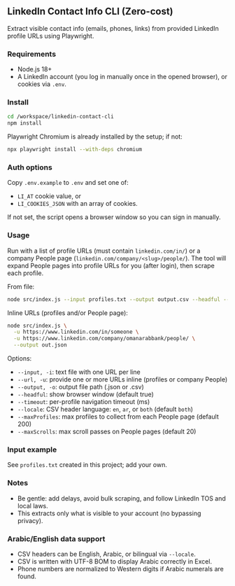 ## LinkedIn Contact Info CLI (Zero-cost)

Extract visible contact info (emails, phones, links) from provided LinkedIn profile URLs using Playwright.

### Requirements
- Node.js 18+
- A LinkedIn account (you log in manually once in the opened browser), or cookies via `.env`.

### Install
```bash
cd /workspace/linkedin-contact-cli
npm install
```

Playwright Chromium is already installed by the setup; if not:
```bash
npx playwright install --with-deps chromium
```

### Auth options
Copy `.env.example` to `.env` and set one of:
- `LI_AT` cookie value, or
- `LI_COOKIES_JSON` with an array of cookies.

If not set, the script opens a browser window so you can sign in manually.

### Usage
Run with a list of profile URLs (must contain `linkedin.com/in/`) or a company People page (`linkedin.com/company/<slug>/people/`). The tool will expand People pages into profile URLs for you (after login), then scrape each profile.

From file:
```bash
node src/index.js --input profiles.txt --output output.csv --headful --locale both
```

Inline URLs (profiles and/or People page):
```bash
node src/index.js \
  -u https://www.linkedin.com/in/someone \
  -u https://www.linkedin.com/company/omanarabbank/people/ \
  --output out.json
```

Options:
- `--input, -i`: text file with one URL per line
- `--url, -u`: provide one or more URLs inline (profiles or company People)
- `--output, -o`: output file path (.json or .csv)
- `--headful`: show browser window (default true)
- `--timeout`: per-profile navigation timeout (ms)
- `--locale`: CSV header language: `en`, `ar`, or `both` (default `both`)
- `--maxProfiles`: max profiles to collect from each People page (default 200)
- `--maxScrolls`: max scroll passes on People pages (default 20)

### Input example
See `profiles.txt` created in this project; add your own.

### Notes
- Be gentle: add delays, avoid bulk scraping, and follow LinkedIn TOS and local laws.
- This extracts only what is visible to your account (no bypassing privacy).
  
### Arabic/English data support
- CSV headers can be English, Arabic, or bilingual via `--locale`.
- CSV is written with UTF-8 BOM to display Arabic correctly in Excel.
- Phone numbers are normalized to Western digits if Arabic numerals are found.

